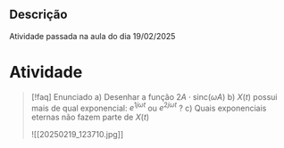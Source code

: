 ## Descrição 

Atividade passada na aula do dia 19/02/2025

# Atividade

> [!faq] Enunciado
> a) Desenhar a função $2A \cdot \text{sinc}(\omega A)$
> b) $X(t)$ possui mais de qual exponencial: $e^{1j\omega t}$ ou $e^{2j\omega t}$ ?
> c) Quais exponenciais eternas não fazem parte de $X(t)$
> 
> ![[20250219_123710.jpg]]

